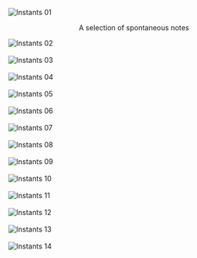 ![Instants 01](/assets/images/instants/instants_01.jpg)

<center>A selection of spontaneous notes</center>

![Instants 02](/assets/images/instants/instants_02.jpg)<br><br>
![Instants 03](/assets/images/instants/instants_03.jpg)<br><br>
![Instants 04](/assets/images/instants/instants_04.jpg)<br><br>
![Instants 05](/assets/images/instants/instants_05.jpg)<br><br>
![Instants 06](/assets/images/instants/instants_06.jpg)<br><br>
![Instants 07](/assets/images/instants/instants_07.jpg)<br><br>
![Instants 08](/assets/images/instants/instants_08.jpg)<br><br>
![Instants 09](/assets/images/instants/instants_09.jpg)<br><br>
![Instants 10](/assets/images/instants/instants_10.jpg)<br><br>
![Instants 11](/assets/images/instants/instants_11.jpg)<br><br>
![Instants 12](/assets/images/instants/instants_12.jpg)<br><br>
![Instants 13](/assets/images/instants/instants_13.jpg)<br><br>
![Instants 14](/assets/images/instants/instants_14.jpg)